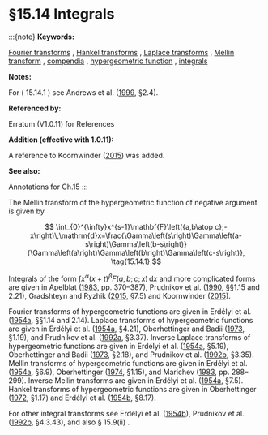 # §15.14 Integrals

:::{note}
**Keywords:**

[Fourier transforms](http://dlmf.nist.gov/search/search?q=Fourier%20transforms) , [Hankel transforms](http://dlmf.nist.gov/search/search?q=Hankel%20transforms) , [Laplace transforms](http://dlmf.nist.gov/search/search?q=Laplace%20transforms) , [Mellin transform](http://dlmf.nist.gov/search/search?q=Mellin%20transform) , [compendia](http://dlmf.nist.gov/search/search?q=compendia) , [hypergeometric function](http://dlmf.nist.gov/search/search?q=hypergeometric%20function) , [integrals](http://dlmf.nist.gov/search/search?q=integrals)

**Notes:**

For ( 15.14.1 ) see Andrews et al. ([1999](./bib/index.html#bib103 "Special Functions"), §2.4).

**Referenced by:**

Erratum (V1.0.11) for References

**Addition (effective with 1.0.11):**

A reference to Koornwinder ([2015](./bib/K.html#bib2870 "Fractional integral and generalized Stieltjes transforms for hypergeometric functions as transmutation operators")) was added.

**See also:**

Annotations for Ch.15
:::

The Mellin transform of the hypergeometric function of negative argument is given by


<a id="E1"></a>
$$
\int_{0}^{\infty}x^{s-1}\mathbf{F}\left({a,b\atop c};-x\right)\,\mathrm{d}x=\frac{\Gamma\left(s\right)\Gamma\left(a-s\right)\Gamma\left(b-s\right)}{\Gamma\left(a\right)\Gamma\left(b\right)\Gamma\left(c-s\right)}, \tag{15.14.1}
$$

Integrals of the form $\int x^{\alpha}(x+t)^{\beta}F\left(a,b;c;x\right)\,\mathrm{d}x$ and more complicated forms are given in Apelblat ([1983](./bib/index.html#bib111 "Table of Definite and Infinite Integrals"), pp. 370–387), Prudnikov et al. ([1990](./bib/P.html#bib1905 "Integrals and Series: More Special Functions, Vol. 3"), §§1.15 and 2.21), Gradshteyn and Ryzhik ([2015](./bib/G.html#bib972 "Table of integrals, series, and products"), §7.5) and Koornwinder ([2015](./bib/K.html#bib2870 "Fractional integral and generalized Stieltjes transforms for hypergeometric functions as transmutation operators")).

Fourier transforms of hypergeometric functions are given in Erdélyi et al. ([1954a](./bib/E.html#bib753 "Tables of Integral Transforms. Vol. I"), §§1.14 and 2.14). Laplace transforms of hypergeometric functions are given in Erdélyi et al. ([1954a](./bib/E.html#bib753 "Tables of Integral Transforms. Vol. I"), §4.21), Oberhettinger and Badii ([1973](./bib/O.html#bib1746 "Tables of Laplace Transforms"), §1.19), and Prudnikov et al. ([1992a](./bib/P.html#bib1906 "Integrals and Series: Direct Laplace Transforms, Vol. 4"), §3.37). Inverse Laplace transforms of hypergeometric functions are given in Erdélyi et al. ([1954a](./bib/E.html#bib753 "Tables of Integral Transforms. Vol. I"), §5.19), Oberhettinger and Badii ([1973](./bib/O.html#bib1746 "Tables of Laplace Transforms"), §2.18), and Prudnikov et al. ([1992b](./bib/P.html#bib1907 "Integrals and Series: Inverse Laplace Transforms, Vol. 5"), §3.35). Mellin transforms of hypergeometric functions are given in Erdélyi et al. ([1954a](./bib/E.html#bib753 "Tables of Integral Transforms. Vol. I"), §6.9), Oberhettinger ([1974](./bib/O.html#bib1744 "Tables of Mellin Transforms"), §1.15), and Marichev ([1983](./bib/M.html#bib1546 "Handbook of Integral Transforms of Higher Transcendental Functions: Theory and Algorithmic Tables"), pp. 288–299). Inverse Mellin transforms are given in Erdélyi et al. ([1954a](./bib/E.html#bib753 "Tables of Integral Transforms. Vol. I"), §7.5). Hankel transforms of hypergeometric functions are given in Oberhettinger ([1972](./bib/O.html#bib1742 "Tables of Bessel Transforms"), §1.17) and Erdélyi et al. ([1954b](./bib/E.html#bib754 "Tables of Integral Transforms. Vol. II"), §8.17).

For other integral transforms see Erdélyi et al. ([1954b](./bib/E.html#bib754 "Tables of Integral Transforms. Vol. II")), Prudnikov et al. ([1992b](./bib/P.html#bib1907 "Integrals and Series: Inverse Laplace Transforms, Vol. 5"), §4.3.43), and also § 15.9(ii) .
